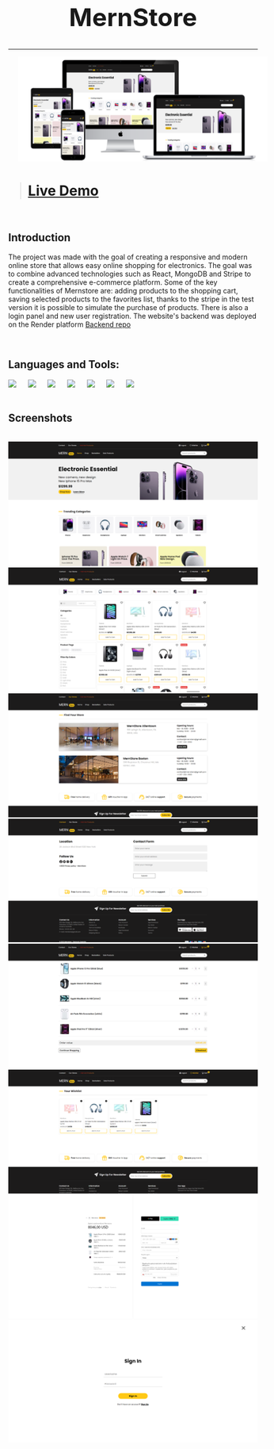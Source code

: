 <h1 align="center" style="font-size: 50px">MernStore</h1>
<hr>
<img src="./src/assets/readme-images/all-devices-black.png" width="1000" style="margin-left: 20px">

<br />

> # [Live Demo](https://mern-store-app.netlify.app/)  

<br />

## Introduction

The project was made with the goal of creating a responsive and modern online store that allows easy online shopping for electronics. The goal was to combine advanced technologies such as React, MongoDB and Stripe to create a comprehensive e-commerce platform. Some of the key functionalities of Mernstore are: adding products to the shopping cart, saving selected products to the favorites list, thanks to the stripe in the test version it is possible to simulate the purchase of products. There is also a login panel and new user registration. The website's backend was deployed on the Render platform [Backend repo](https://github.com/JakubKrawiec2001/Mernstore---backend)  

<br />

## Languages and Tools:
<div>
  <img width=80px src="https://cdn.iconscout.com/icon/free/png-512/free-react-1-282599.png?f=webp&w=256">&nbsp; &nbsp; &nbsp;
  <img width=80px src="https://cdn.iconscout.com/icon/free/png-512/free-typescript-1174965.png?f=webp&w=256">&nbsp; &nbsp; &nbsp;
  <img width=80px src="https://seeklogo.com/images/N/nodejs-logo-FBE122E377-seeklogo.com.png">&nbsp; &nbsp; &nbsp;
  <img width=80px src="https://cdn.iconscout.com/icon/free/png-512/free-mongodb-3-1175138.png?f=webp&w=256">&nbsp; &nbsp; &nbsp;
  <img width=80px src="https://cdn.iconscout.com/icon/free/png-512/free-stripe-3521744-2945188.png?f=webp&w=256">&nbsp; &nbsp; &nbsp;
  <img width=80px src="https://encrypted-tbn0.gstatic.com/images?q=tbn:ANd9GcSsTGKB21_5dpTYwXze9c4qIcxyWKIH60ijLO_3UDf2wVIjDf68fcfwaU2Ik8N-bx8nWzA&usqp=CAU">&nbsp; &nbsp; &nbsp;
  <img width=80px src="https://cdn.iconscout.com/icon/free/png-512/free-sass-226054.png?f=webp&w=256">&nbsp; &nbsp; &nbsp;
</div>

</br>

## Screenshots

<br />

<img src="./src/assets/readme-images/home.png">
<img src="./src/assets/readme-images/shop.png">
<img src="./src/assets/readme-images/stores.png">
<img src="./src/assets/readme-images/contact.png">
<img src="./src/assets/readme-images/cart.png">
<img src="./src/assets/readme-images/wishlist.png">
<img src="./src/assets/readme-images/checkout.png">
<img src="./src/assets/readme-images/login.png">


